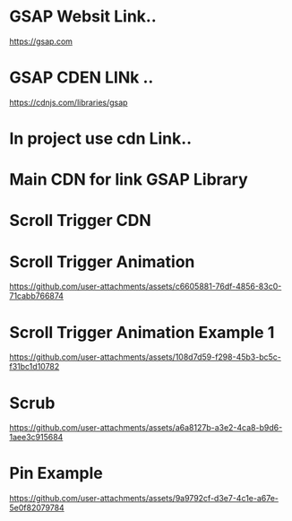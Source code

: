# GSAP Websit Link..

https://gsap.com

# GSAP CDEN LINk ..

https://cdnjs.com/libraries/gsap

# In project use cdn Link..

# Main CDN for link GSAP Library

<script src="https://cdnjs.cloudflare.com/ajax/libs/gsap/3.12.5/gsap.min.js" integrity="sha512-7eHRwcbYkK4d9g/6tD/mhkf++eoTHwpNM9woBxtPUBWm67zeAfFC+HrdoE2GanKeocly/VxeLvIqwvCdk7qScg==" crossorigin="anonymous" referrerpolicy="no-referrer"></script>

# Scroll Trigger CDN 

<script src="https://cdnjs.cloudflare.com/ajax/libs/gsap/3.12.5/ScrollTrigger.min.js" integrity="sha512-onMTRKJBKz8M1TnqqDuGBlowlH0ohFzMXYRNebz+yOcc5TQr/zAKsthzhuv0hiyUKEiQEQXEynnXCvNTOk50dg==" crossorigin="anonymous" referrerpolicy="no-referrer"></script>

# Scroll Trigger Animation

https://github.com/user-attachments/assets/c6605881-76df-4856-83c0-71cabb766874

# Scroll Trigger Animation Example 1 

https://github.com/user-attachments/assets/108d7d59-f298-45b3-bc5c-f31bc1d10782

# Scrub

https://github.com/user-attachments/assets/a6a8127b-a3e2-4ca8-b9d6-1aee3c915684

# Pin Example

https://github.com/user-attachments/assets/9a9792cf-d3e7-4c1e-a67e-5e0f82079784
